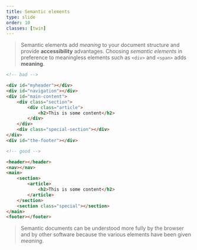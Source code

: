 ```yaml
---
title: Semantic elements
type: slide
order: 10
classes: [twin]
---
```


> Semantic elements add *meaning* to your document structure and provide **accessibility** advantages.
> Choosing *semantic elements* in preference to meaningless elements such as `<div>` and `<span>` adds **meaning**.

```html
<!-- bad -->

<div id="myheader"></div>
<div id="navigation"></div>
<div id="main-content">
    <div class="section">
        <div class="article">
            <h2>This is some content</h2>
        </div>
    </div>
    <div class="special-section"></div>
</div>
<div id="the-footer"></div>
```

```html
<!-- good -->

<header></header>
<nav></nav>
<main>
    <section>
        <article>
            <h2>This is some content</h2>
        </article>
    </section>
    <section class="special"></section>
</main>
<footer></footer>
```

> Semantic documents can be understood more fully by the browser and by other software because the various elements have been given *meaning*.